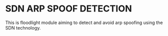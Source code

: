 # SDN ARP SPOOF DETECTION
This is floodlight module aiming to detect and avoid arp spoofing using the SDN technology.
